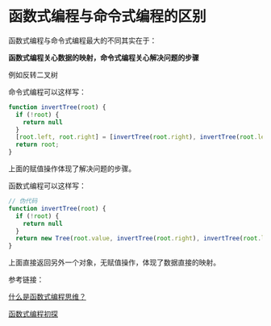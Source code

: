# 函数式编程与命令式编程的区别

函数式编程与命令式编程最大的不同其实在于：

**函数式编程关心数据的映射，命令式编程关心解决问题的步骤**

例如反转二叉树

命令式编程可以这样写：

```js
function invertTree(root) {
  if (!root) {
    return null
  }
  [root.left, root.right] = [invertTree(root.right), invertTree(root.left)];
  return root;
}
```

上面的赋值操作体现了解决问题的步骤。

函数式编程可以这样写：

```js
// 伪代码
function invertTree(root) {
  if (!root) {
    return null
  }
  return new Tree(root.value, invertTree(root.right), invertTree(root.left));
}
```

上面直接返回另外一个对象，无赋值操作，体现了数据直接的映射。

参考链接：

[什么是函数式编程思维？](https://www.zhihu.com/question/28292740/answer/100284611)

[函数式编程初探](http://www.ruanyifeng.com/blog/2012/04/functional_programming.html)
